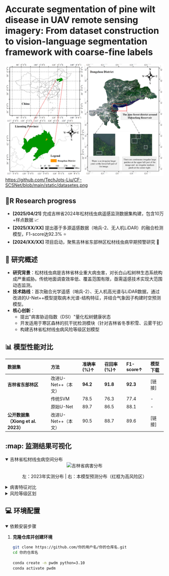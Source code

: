 # Accurate segmentation of pine wilt disease in UAV remote sensing imagery: From dataset construction to vision-language segmentation framework with coarse-fine labels
![overview](static/surveyRegion.png)
https://github.com/TechJots-Liu/CF-SCSNet/blob/main/static/datasetes.png
## :newspaper:R Research progress
- **[2025/04/21]** 完成吉林省2024年松材线虫病遥感监测数据集构建，包含10万+样点数据 :chart_with_upwards_trend:
- **[2025/XX/XX]** 提出基于多源遥感数据（哨兵-2、无人机LiDAR）的融合检测模型，F1-score达92.3% :star:
- **[2024/XX/XX]** 项目启动，聚焦吉林省东部林区松材线虫病早期预警研究 :seedling:

## :evergreen_tree: 研究概述

- **研究背景**：松材线虫病是吉林省林业重大病虫害，对长白山松树林生态系统构成严重威胁。传统地面调查效率低、覆盖范围有限，亟需遥感技术实现大范围动态监测。
- **技术路线**：首次融合光学遥感（哨兵-2）、无人机高光谱与LiDAR数据，通过改进的U-Net++模型提取病木光谱-结构特征，并结合气象因子构建时空预测模型。
- **核心创新**：
  - 提出"病害胁迫指数（DSI）"量化松树健康状态
  - 开发适用于寒区森林的抗干扰检测模块（针对吉林省冬季积雪、云雾干扰）
  - 构建吉林省松材线虫病风险等级区划模型

## :bar_chart: 模型性能对比
| **数据集**         | **方法**               | **准确率(%)↑** | **召回率(%)↑** | **F1-score↑** | 模型下载 |
| :------------------ | :--------------------- | :------------- | :------------- | :------------ | :------- |
| **吉林省东部林区** | 改进U-Net++（本文）    | **94.2**       | **91.8**       | **92.3**      | [链接]   |
|                     | 传统SVM                | 78.5           | 76.3           | 77.4          | -        |
|                     | 原始U-Net              | 89.7           | 86.5           | 88.1          | -        |
| **公开数据集（Xiong et al. 2023）** | 改进U-Net++（本文） | 90.5           | 88.7           | 89.6          | [链接]   |

## :map: 监测结果可视化
<details open>
  <summary>吉林省松材线虫病空间分布</summary>
  <div align="center">
    <img src="./assets/jilin_distribution.jpg" width="80%" alt="吉林省病害分布">
    <p>左：2023年实测分布 | 右：本模型预测分布（红框为高风险区）</p>
  </div>
</details>

<details>
  <summary>病害特征对比</summary>
  <div align="center">
    <img src="./assets/symptom_comparison.jpg" width="80%" alt="健康与患病松树特征">
    <p>上：哨兵-2影像光谱曲线 | 下：无人机激光雷达冠层结构差异</p>
  </div>
</details>

<details>
  <summary>风险等级区划</summary>
  <div align="center">
    <img src="./assets/risk_zones.jpg" width="80%" alt="吉林省风险区划">
    <p>基于海拔、温度、林分密度的综合风险评估（红→黄→绿：高→中→低风险）</p>
  </div>
</details>

## :computer: 环境配置
<details open>
  <summary>依赖安装步骤</summary>
  
  1. **克隆仓库并创建环境**
     ```bash
     git clone https://github.com/你的用户名/你的仓库名.git
     cd 你的仓库名
     
     conda create -n pwdm python=3.10
     conda activate pwdm
